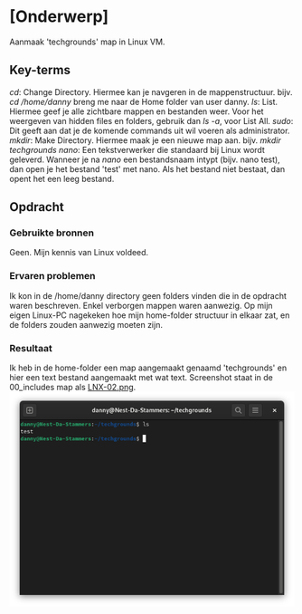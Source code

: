 # [Onderwerp]
Aanmaak 'techgrounds' map in Linux VM.

## Key-terms
*cd*: Change Directory. Hiermee kan je navgeren in de mappenstructuur. bijv. *cd /home/danny* breng me naar de Home folder van user danny.
*ls*: List. Hiermee geef je alle zichtbare mappen en bestanden weer. Voor het weergeven van hidden files en folders, gebruik dan *ls -a*, voor List All.
*sudo*: Dit geeft aan dat je de komende commands uit wil voeren als administrator.
*mkdir*: Make Directory. Hiermee maak je een nieuwe map aan. bijv. *mkdir techgrounds*
*nano*: Een tekstverwerker die standaard bij Linux wordt geleverd. Wanneer je na *nano* een bestandsnaam intypt (bijv. nano test), dan open je het bestand 'test' met nano. Als het bestand niet bestaat, dan opent het een leeg bestand. 

## Opdracht
### Gebruikte bronnen
Geen. Mijn kennis van Linux voldeed.

### Ervaren problemen
Ik kon in de /home/danny directory geen folders vinden die in de opdracht waren beschreven. Enkel verborgen mappen waren aanwezig. Op mijn eigen Linux-PC nagekeken hoe mijn home-folder structuur in elkaar zat, en de folders zouden aanwezig moeten zijn.

### Resultaat
Ik heb in de home-folder een map aangemaakt genaamd 'techgrounds' en hier een text bestand aangemaakt met wat text.
Screenshot staat in de 00_includes map als [LNX-02.png](/00_includes/LNX-02.png).
![](/00_includes/LNX-02.png)
